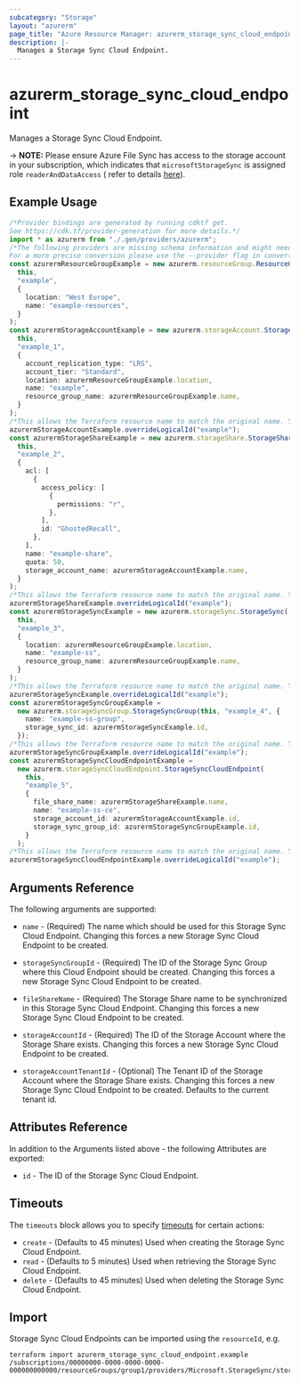 ```yaml
---
subcategory: "Storage"
layout: "azurerm"
page_title: "Azure Resource Manager: azurerm_storage_sync_cloud_endpoint"
description: |-
  Manages a Storage Sync Cloud Endpoint.
---
```


# azurerm\_storage\_sync\_cloud\_endpoint

Manages a Storage Sync Cloud Endpoint.

\-> **NOTE:** Please ensure Azure File Sync has access to the storage account in your subscription, which indicates that `microsoftStorageSync` is assigned role `readerAndDataAccess` ( refer to details [here](https://docs.microsoft.com/azure/storage/files/storage-sync-files-troubleshoot?tabs=portal1%2Cazure-portal#common-troubleshooting-steps)).

## Example Usage

```typescript
/*Provider bindings are generated by running cdktf get.
See https://cdk.tf/provider-generation for more details.*/
import * as azurerm from "./.gen/providers/azurerm";
/*The following providers are missing schema information and might need manual adjustments to synthesize correctly: azurerm.
For a more precise conversion please use the --provider flag in convert.*/
const azurermResourceGroupExample = new azurerm.resourceGroup.ResourceGroup(
  this,
  "example",
  {
    location: "West Europe",
    name: "example-resources",
  }
);
const azurermStorageAccountExample = new azurerm.storageAccount.StorageAccount(
  this,
  "example_1",
  {
    account_replication_type: "LRS",
    account_tier: "Standard",
    location: azurermResourceGroupExample.location,
    name: "example",
    resource_group_name: azurermResourceGroupExample.name,
  }
);
/*This allows the Terraform resource name to match the original name. You can remove the call if you don't need them to match.*/
azurermStorageAccountExample.overrideLogicalId("example");
const azurermStorageShareExample = new azurerm.storageShare.StorageShare(
  this,
  "example_2",
  {
    acl: [
      {
        access_policy: [
          {
            permissions: "r",
          },
        ],
        id: "GhostedRecall",
      },
    ],
    name: "example-share",
    quota: 50,
    storage_account_name: azurermStorageAccountExample.name,
  }
);
/*This allows the Terraform resource name to match the original name. You can remove the call if you don't need them to match.*/
azurermStorageShareExample.overrideLogicalId("example");
const azurermStorageSyncExample = new azurerm.storageSync.StorageSync(
  this,
  "example_3",
  {
    location: azurermResourceGroupExample.location,
    name: "example-ss",
    resource_group_name: azurermResourceGroupExample.name,
  }
);
/*This allows the Terraform resource name to match the original name. You can remove the call if you don't need them to match.*/
azurermStorageSyncExample.overrideLogicalId("example");
const azurermStorageSyncGroupExample =
  new azurerm.storageSyncGroup.StorageSyncGroup(this, "example_4", {
    name: "example-ss-group",
    storage_sync_id: azurermStorageSyncExample.id,
  });
/*This allows the Terraform resource name to match the original name. You can remove the call if you don't need them to match.*/
azurermStorageSyncGroupExample.overrideLogicalId("example");
const azurermStorageSyncCloudEndpointExample =
  new azurerm.storageSyncCloudEndpoint.StorageSyncCloudEndpoint(
    this,
    "example_5",
    {
      file_share_name: azurermStorageShareExample.name,
      name: "example-ss-ce",
      storage_account_id: azurermStorageAccountExample.id,
      storage_sync_group_id: azurermStorageSyncGroupExample.id,
    }
  );
/*This allows the Terraform resource name to match the original name. You can remove the call if you don't need them to match.*/
azurermStorageSyncCloudEndpointExample.overrideLogicalId("example");

```

## Arguments Reference

The following arguments are supported:

*   `name` - (Required) The name which should be used for this Storage Sync Cloud Endpoint. Changing this forces a new Storage Sync Cloud Endpoint to be created.

*   `storageSyncGroupId` - (Required) The ID of the Storage Sync Group where this Cloud Endpoint should be created. Changing this forces a new Storage Sync Cloud Endpoint to be created.

*   `fileShareName` - (Required) The Storage Share name to be synchronized in this Storage Sync Cloud Endpoint. Changing this forces a new Storage Sync Cloud Endpoint to be created.

*   `storageAccountId` - (Required) The ID of the Storage Account where the Storage Share exists. Changing this forces a new Storage Sync Cloud Endpoint to be created.

*   `storageAccountTenantId` - (Optional) The Tenant ID of the Storage Account where the Storage Share exists. Changing this forces a new Storage Sync Cloud Endpoint to be created. Defaults to the current tenant id.

## Attributes Reference

In addition to the Arguments listed above - the following Attributes are exported:

* `id` - The ID of the Storage Sync Cloud Endpoint.

## Timeouts

The `timeouts` block allows you to specify [timeouts](https://www.terraform.io/language/resources/syntax#operation-timeouts) for certain actions:

* `create` - (Defaults to 45 minutes) Used when creating the Storage Sync Cloud Endpoint.
* `read` - (Defaults to 5 minutes) Used when retrieving the Storage Sync Cloud Endpoint.
* `delete` - (Defaults to 45 minutes) Used when deleting the Storage Sync Cloud Endpoint.

## Import

Storage Sync Cloud Endpoints can be imported using the `resourceId`, e.g.

```shell
terraform import azurerm_storage_sync_cloud_endpoint.example /subscriptions/00000000-0000-0000-0000-000000000000/resourceGroups/group1/providers/Microsoft.StorageSync/storageSyncServices/sync1/syncGroups/syncgroup1/cloudEndpoints/cloudEndpoint1
```
